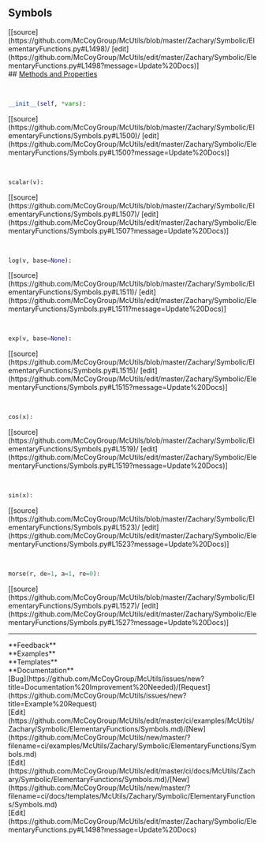 ## <a id="McUtils.Zachary.Symbolic.ElementaryFunctions.Symbols">Symbols</a> 

<div class="docs-source-link" markdown="1">
[[source](https://github.com/McCoyGroup/McUtils/blob/master/Zachary/Symbolic/ElementaryFunctions.py#L1498)/
[edit](https://github.com/McCoyGroup/McUtils/edit/master/Zachary/Symbolic/ElementaryFunctions.py#L1498?message=Update%20Docs)]
</div>









<div class="collapsible-section">
 <div class="collapsible-section collapsible-section-header" markdown="1">
## <a class="collapse-link" data-toggle="collapse" href="#methods" markdown="1"> Methods and Properties</a> <a class="float-right" data-toggle="collapse" href="#methods"><i class="fa fa-chevron-down"></i></a>
 </div>
 <div class="collapsible-section collapsible-section-body collapse show" id="methods" markdown="1">
 
<a id="McUtils.Zachary.Symbolic.ElementaryFunctions.Symbols.__init__" class="docs-object-method">&nbsp;</a> 
```python
__init__(self, *vars): 
```
<div class="docs-source-link" markdown="1">
[[source](https://github.com/McCoyGroup/McUtils/blob/master/Zachary/Symbolic/ElementaryFunctions/Symbols.py#L1500)/
[edit](https://github.com/McCoyGroup/McUtils/edit/master/Zachary/Symbolic/ElementaryFunctions/Symbols.py#L1500?message=Update%20Docs)]
</div>


<a id="McUtils.Zachary.Symbolic.ElementaryFunctions.Symbols.scalar" class="docs-object-method">&nbsp;</a> 
```python
scalar(v): 
```
<div class="docs-source-link" markdown="1">
[[source](https://github.com/McCoyGroup/McUtils/blob/master/Zachary/Symbolic/ElementaryFunctions/Symbols.py#L1507)/
[edit](https://github.com/McCoyGroup/McUtils/edit/master/Zachary/Symbolic/ElementaryFunctions/Symbols.py#L1507?message=Update%20Docs)]
</div>


<a id="McUtils.Zachary.Symbolic.ElementaryFunctions.Symbols.log" class="docs-object-method">&nbsp;</a> 
```python
log(v, base=None): 
```
<div class="docs-source-link" markdown="1">
[[source](https://github.com/McCoyGroup/McUtils/blob/master/Zachary/Symbolic/ElementaryFunctions/Symbols.py#L1511)/
[edit](https://github.com/McCoyGroup/McUtils/edit/master/Zachary/Symbolic/ElementaryFunctions/Symbols.py#L1511?message=Update%20Docs)]
</div>


<a id="McUtils.Zachary.Symbolic.ElementaryFunctions.Symbols.exp" class="docs-object-method">&nbsp;</a> 
```python
exp(v, base=None): 
```
<div class="docs-source-link" markdown="1">
[[source](https://github.com/McCoyGroup/McUtils/blob/master/Zachary/Symbolic/ElementaryFunctions/Symbols.py#L1515)/
[edit](https://github.com/McCoyGroup/McUtils/edit/master/Zachary/Symbolic/ElementaryFunctions/Symbols.py#L1515?message=Update%20Docs)]
</div>


<a id="McUtils.Zachary.Symbolic.ElementaryFunctions.Symbols.cos" class="docs-object-method">&nbsp;</a> 
```python
cos(x): 
```
<div class="docs-source-link" markdown="1">
[[source](https://github.com/McCoyGroup/McUtils/blob/master/Zachary/Symbolic/ElementaryFunctions/Symbols.py#L1519)/
[edit](https://github.com/McCoyGroup/McUtils/edit/master/Zachary/Symbolic/ElementaryFunctions/Symbols.py#L1519?message=Update%20Docs)]
</div>


<a id="McUtils.Zachary.Symbolic.ElementaryFunctions.Symbols.sin" class="docs-object-method">&nbsp;</a> 
```python
sin(x): 
```
<div class="docs-source-link" markdown="1">
[[source](https://github.com/McCoyGroup/McUtils/blob/master/Zachary/Symbolic/ElementaryFunctions/Symbols.py#L1523)/
[edit](https://github.com/McCoyGroup/McUtils/edit/master/Zachary/Symbolic/ElementaryFunctions/Symbols.py#L1523?message=Update%20Docs)]
</div>


<a id="McUtils.Zachary.Symbolic.ElementaryFunctions.Symbols.morse" class="docs-object-method">&nbsp;</a> 
```python
morse(r, de=1, a=1, re=0): 
```
<div class="docs-source-link" markdown="1">
[[source](https://github.com/McCoyGroup/McUtils/blob/master/Zachary/Symbolic/ElementaryFunctions/Symbols.py#L1527)/
[edit](https://github.com/McCoyGroup/McUtils/edit/master/Zachary/Symbolic/ElementaryFunctions/Symbols.py#L1527?message=Update%20Docs)]
</div>
 </div>
</div>












---


<div markdown="1" class="text-secondary">
<div class="container">
  <div class="row">
   <div class="col" markdown="1">
**Feedback**   
</div>
   <div class="col" markdown="1">
**Examples**   
</div>
   <div class="col" markdown="1">
**Templates**   
</div>
   <div class="col" markdown="1">
**Documentation**   
</div>
   <div class="col" markdown="1">
   
</div>
   <div class="col" markdown="1">
   
</div>
   <div class="col" markdown="1">
   
</div>
</div>
  <div class="row">
   <div class="col" markdown="1">
[Bug](https://github.com/McCoyGroup/McUtils/issues/new?title=Documentation%20Improvement%20Needed)/[Request](https://github.com/McCoyGroup/McUtils/issues/new?title=Example%20Request)   
</div>
   <div class="col" markdown="1">
[Edit](https://github.com/McCoyGroup/McUtils/edit/master/ci/examples/McUtils/Zachary/Symbolic/ElementaryFunctions/Symbols.md)/[New](https://github.com/McCoyGroup/McUtils/new/master/?filename=ci/examples/McUtils/Zachary/Symbolic/ElementaryFunctions/Symbols.md)   
</div>
   <div class="col" markdown="1">
[Edit](https://github.com/McCoyGroup/McUtils/edit/master/ci/docs/McUtils/Zachary/Symbolic/ElementaryFunctions/Symbols.md)/[New](https://github.com/McCoyGroup/McUtils/new/master/?filename=ci/docs/templates/McUtils/Zachary/Symbolic/ElementaryFunctions/Symbols.md)   
</div>
   <div class="col" markdown="1">
[Edit](https://github.com/McCoyGroup/McUtils/edit/master/Zachary/Symbolic/ElementaryFunctions.py#L1498?message=Update%20Docs)   
</div>
   <div class="col" markdown="1">
   
</div>
   <div class="col" markdown="1">
   
</div>
   <div class="col" markdown="1">
   
</div>
</div>
</div>
</div>